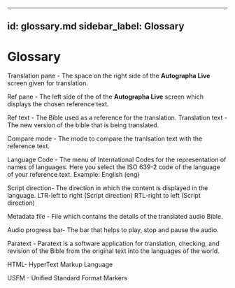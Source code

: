 ---
id: glossary.md
sidebar_label: Glossary
--------
# Glossary

Translation pane - The space on the right side of the **Autographa Live** screen given for translation.

Ref pane - The left side of the of the **Autographa Live** screen which displays the chosen reference text.

Ref text - The Bible used as a reference for the translation.
Translation text - The new version of the bible that is being translated.

Compare mode - The mode to compare the tranlsation text with the reference text.

Language Code - The menu of International Codes for the representation of names of languages. Here you select the ISO 639-2 code of the language of your reference text.
Example: English (eng)

Script direction- The direction in which the content is displayed in the language.
LTR-left to right (Script direction)
RTL-right to left (Script direction)


Metadata file - File which contains the details of the translated audio Bible.

Audio progress bar- The bar that helps to play, stop and pause the audio.

Paratext - Paratext is a software application for translation, checking, and revision of the Bible from the original text into the languages of the world.

HTML- HyperText Markup Language

USFM - Unified Standard Format Markers

